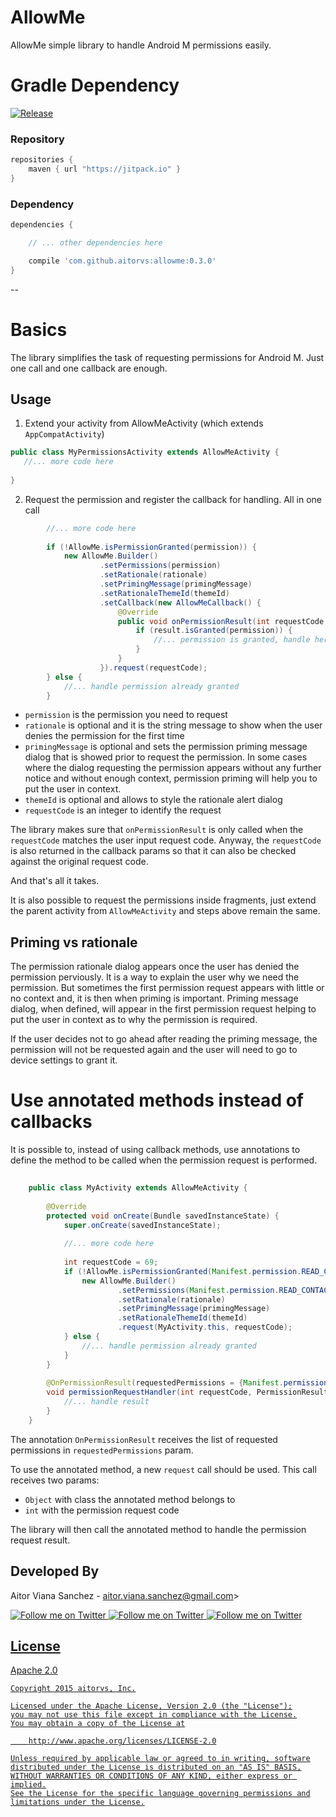# AllowMe

AllowMe simple library to handle Android M permissions easily.
 
# Gradle Dependency

[![Release](https://img.shields.io/github/release/aitorvs/allowme.svg?label=jitpack)](https://jitpack.io/#aitorvs/allowme)


### Repository

```gradle
repositories {
    maven { url "https://jitpack.io" }
}
```

### Dependency

```gradle
dependencies {

    // ... other dependencies here

    compile 'com.github.aitorvs:allowme:0.3.0'
}
```
--

# Basics

The library simplifies the task of requesting permissions for Android M. Just one call and one callback
are enough.

## Usage

1. Extend your activity from AllowMeActivity (which extends `AppCompatActivity`)
 
 ```java
 public class MyPermissionsActivity extends AllowMeActivity {
    //... more code here
    
 }
 ```

2. Request the permission and register the callback for handling. All in one call

```java
        //... more code here
        
        if (!AllowMe.isPermissionGranted(permission)) {
            new AllowMe.Builder()
                    .setPermissions(permission)
                    .setRationale(rationale)
                    .setPrimingMessage(primingMessage)
                    .setRationaleThemeId(themeId)
                    .setCallback(new AllowMeCallback() {
                        @Override
                        public void onPermissionResult(int requestCode, PermissionResultSet result) {
                            if (result.isGranted(permission)) {
                                //... permission is granted, handle here
                            }
                        }
                    }).request(requestCode);
        } else {
            //... handle permission already granted
        }
```

 - `permission` is the permission you need to request
 - `rationale` is optional and it is the string message to show when the user denies the permission for the first time
 - `primingMessage` is optional and sets the permission priming message dialog that is showed prior to request the permission. 
 In some cases where the dialog requesting the permission appears without any further notice and without enough context, permission priming will help you to put the user in context.
 - `themeId` is optional and allows to style the rationale alert dialog
 - `requestCode` is an integer to identify the request

The library makes sure that `onPermissionResult` is only called when the `requestCode` matches the user
input request code. Anyway, the `requestCode` is also returned in the callback params so that it can 
also be checked against the original request code.

And that's all it takes.

It is also possible to request the permissions inside fragments, just extend the parent activity from
`AllowMeActivity` and steps above remain the same.

## Priming vs rationale

The permission rationale dialog appears once the user has denied the permission perviously. It is 
a way to explain the user why we need the permission. But sometimes the first permission request 
appears with little or no context and, it is then when priming is important.
Priming message dialog, when defined, will appear in the first permission request helping to put the 
user in context as to why the permission is required.

If the user decides not to go ahead after reading the priming message, the permission will not be requested 
again and the user will need to go to device settings to grant it.

# Use annotated methods instead of callbacks

It is possible to, instead of using callback methods, use annotations to define the method to be called
when the permission request is performed.

```java
    
    public class MyActivity extends AllowMeActivity {
        
        @Override
        protected void onCreate(Bundle savedInstanceState) {
            super.onCreate(savedInstanceState);
            
            //... more code here
            
            int requestCode = 69;
            if (!AllowMe.isPermissionGranted(Manifest.permission.READ_CONTACTS)) {
                new AllowMe.Builder()
                        .setPermissions(Manifest.permission.READ_CONTACTS)
                        .setRationale(rationale)
                        .setPrimingMessage(primingMessage)
                        .setRationaleThemeId(themeId)
                        .request(MyActivity.this, requestCode);
            } else {
                //... handle permission already granted
            }
        }
                
        @OnPermissionResult(requestedPermissions = {Manifest.permission.READ_CONTACTS})
        void permissionRequestHandler(int requestCode, PermissionResultSet result) {
            //... handle result
        }
    }
```

The annotation `OnPermissionResult` receives the list of requested permissions in `requestedPermissions` param.

To use the annotated method, a new `request` call should be used. This call receives two params:

- `Object` with class the annotated method belongs to
- `int` with the permission request code

The library will then call the annotated method to handle the permission request result.

Developed By
---

Aitor Viana Sanchez - aitor.viana.sanchez@gmail.com>

<a href="https://twitter.com/aitorvs">
  <img alt="Follow me on Twitter"
       src="https://raw.github.com/ManuelPeinado/NumericPageIndicator/master/art/twitter.png" />
</a>
<a href="https://plus.google.com/+AitorViana">
  <img alt="Follow me on Twitter"
       src="https://raw.github.com/ManuelPeinado/NumericPageIndicator/master/art/google-plus.png" />
</a>
<a href="https://www.linkedin.com/in/aitorvs">
  <img alt="Follow me on Twitter"
       src="https://raw.github.com/ManuelPeinado/NumericPageIndicator/master/art/linkedin.png" />
       
## License

 Apache 2.0

    Copyright 2015 aitorvs, Inc.

    Licensed under the Apache License, Version 2.0 (the "License");
    you may not use this file except in compliance with the License.
    You may obtain a copy of the License at

        http://www.apache.org/licenses/LICENSE-2.0

    Unless required by applicable law or agreed to in writing, software
    distributed under the License is distributed on an "AS IS" BASIS,
    WITHOUT WARRANTIES OR CONDITIONS OF ANY KIND, either express or implied.
    See the License for the specific language governing permissions and
    limitations under the License.



